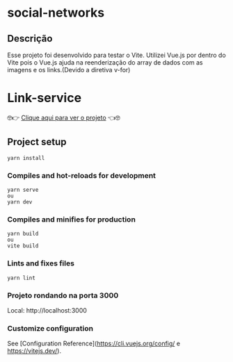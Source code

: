 # social-networks
## Descrição
Esse projeto foi desenvolvido para testar o Vite. Utilizei Vue.js por dentro do Vite pois o Vue.js ajuda na reenderização do array de dados com as imagens e os links.(Devido a diretiva v-for)

# Link-service

🤓👉 [Clique aqui para ver o projeto](https://social-networks-warley.vercel.app) 👈🤓

## Project setup

```
yarn install
```

### Compiles and hot-reloads for development

```
yarn serve
ou
yarn dev
```

### Compiles and minifies for production

```
yarn build
ou
vite build
```

### Lints and fixes files

```
yarn lint
```
### Projeto rondando na porta 3000
Local: http://localhost:3000

### Customize configuration

See [Configuration Reference](https://cli.vuejs.org/config/  e https://vitejs.dev/).
